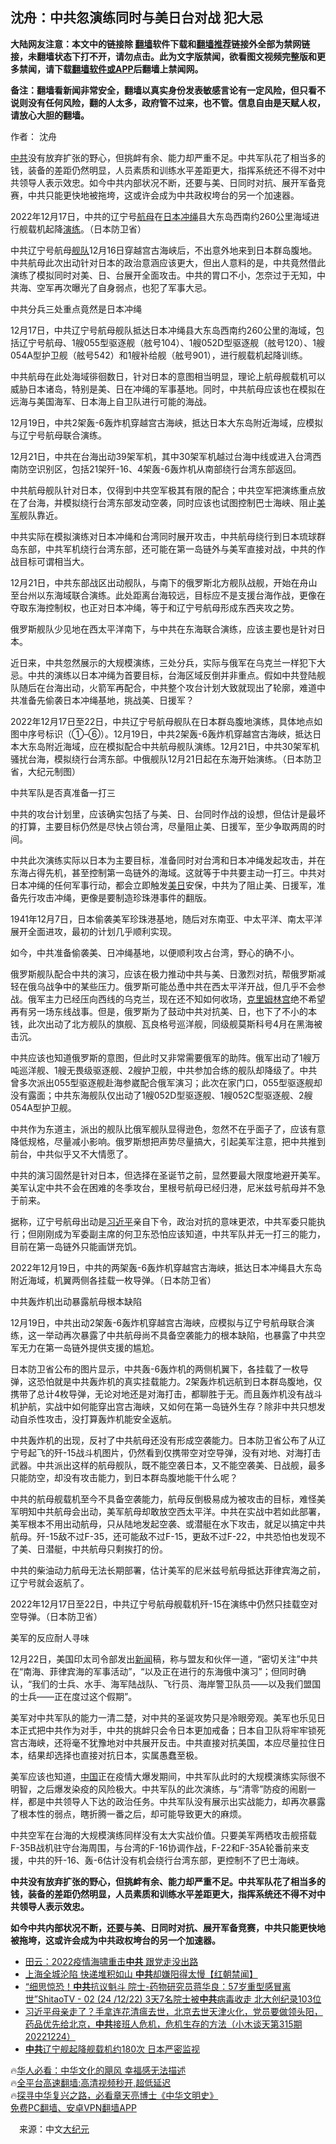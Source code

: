  <!-- 面包屑导航 --> <h2>沈舟：中共忽演练同时与美日台对战 犯大忌</h2> <p class="notice"><b>大陆网友注意：本文中的链接除 <a href="https://github.com/bannedbook/fanqiang" >翻墙</a>软件下载和<a href="https://github.com/killgcd/justmysocks/blob/master/README.md">翻墙推荐</a>链接外全部为禁网链接，未翻墙状态下打不开，请勿点击。此为文字版禁闻，欲看图文视频完整版和更多禁闻，请下载<a href="https://github.com/bannedbook/fanqiang">翻墙软件或APP</a>后翻墙上禁闻网。</p><p>备注：翻墙看新闻非常安全，翻墙以真实身份发表敏感言论有一定风险，但只看不说则没有任何风险，翻的人太多，政府管不过来，也不管。信息自由是天赋人权，请放心大胆的翻墙。</b></p>  <div class="entry"> <p>作者： 沈舟</p> <p id="summary"><a href="https://www.bannedbook.org/bnews/tag/%e4%b8%ad%e5%85%b1/" class="st_tag internal_tag" rel="tag" title="标签 中共 下的日志">中共</a>没有放弃扩张的野心，但挑衅有余、能力却严重不足。中共军队花了相当多的钱，装备的差距仍然明显，人员素质和训练水平差距更大，指挥系统还不得不对中共领导人表示效忠。如今中共内部状况不断，还要与美、日同时对抗、展开军备竞赛，中共只能更快地被拖垮，这或许会成为中共政权垮台的另一个加速器。</p> <p id="conimg">2022年12月17日，中共的辽宁号<a href="https://www.bannedbook.org/bnews/tag/%e8%88%aa%e6%af%8d/" class="st_tag internal_tag" rel="tag" title="标签 航母 下的日志">航母</a>在<a href="https://www.bannedbook.org/bnews/tag/%e6%97%a5%e6%9c%ac/" class="st_tag internal_tag" rel="tag" title="标签 日本 下的日志">日本</a><a href="https://www.bannedbook.org/bnews/tag/%e5%86%b2%e7%bb%b3/" class="st_tag internal_tag" rel="tag" title="标签 冲绳 下的日志">冲绳</a>县大东岛西南约260公里海域进行舰载机起降<a href="https://www.bannedbook.org/bnews/tag/%E6%BC%94%E7%BB%83/" class="st_tag internal_tag" rel="tag" title="标签 演练 下的日志">演练</a>。（日本防卫省）</p> <p>中共辽宁号航母<a href="https://www.bannedbook.org/bnews/tag/%E8%88%B0%E9%98%9F/" class="st_tag internal_tag" rel="tag" title="标签 舰队 下的日志">舰队</a>12月16日穿越宫古海峡后，不出意外地来到日本群岛腹地。中共航母此次出动针对日本的政治意涵应该更大，但出人意料的是，中共竟然借此演练了模拟同时对美、日、台展开全面攻击。中共的胃口不小，怎奈过于无知，中共海、空军再次曝光了自身弱点，也犯了军事大忌。</p> <p>中共分兵三处重点竟然是日本冲绳</p> <p>12月17日，中共辽宁号航母舰队抵达日本冲绳县大东岛西南约260公里的海域，包括辽宁号航母、1艘055型驱逐舰（舷号104）、1艘052D型驱逐舰（舷号120）、1艘054A型护卫舰（舷号542）和1艘补给舰（舷号901），进行舰载机起降训练。</p> <p>中共航母在此处海域徘徊数日，针对日本的意图相当明显，理论上航母舰载机可以威胁日本诸岛，特别是美、日在冲绳的军事基地。同时，中共航母应该也在模拟在远海与美国海军、日本海上自卫队进行可能的海战。</p> <p>12月19日，中共2架轰-6轰炸机穿越宫古海峡，抵达日本大东岛附近海域，应模拟与辽宁号航母联合演练。</p> <p>12月21日，中共在台海出动39架军机，其中30架军机越过台海中线或进入台湾西南防空识别区，包括21架歼-16、4架轰-6轰炸机从南部绕行台湾东部返回。</p> <p>中共航母舰队针对日本，仅得到中共空军极其有限的配合；中共空军把演练重点放在了台海，并模拟绕行台湾东部发动空袭，同时应该也试图控制巴士海峡、阻止<a href="https://www.bannedbook.org/bnews/tag/%e7%be%8e%e5%86%9b/" class="st_tag internal_tag" rel="tag" title="标签 美军 下的日志">美军</a>舰队靠近。</p>  <p>中共实际在模拟演练对日本冲绳和台湾同时展开攻击，中共航母绕行到日本琉球群岛东部，中共军机绕行台湾东部，还可能在第一岛链外与美军直接对战，中共的作战目标可谓相当大。</p> <p>12月21日，中共东部战区出动舰队，与南下的俄罗斯北方舰队战舰，开始在舟山至台州以东海域联合演练。此处距离台海较远，目标应不是支援台海作战，更像在夺取东海控制权，也正对日本冲绳，等于和辽宁号航母形成东西夹攻之势。</p> <p>俄罗斯舰队少见地在西太平洋南下，与中共在东海联合演练，应该主要也是针对日本。</p> <p>近日来，中共忽然展示的大规模演练，三处分兵，实际与俄军在乌克兰一样犯下大忌。中共的演练以日本冲绳为首要目标，台海区域反倒并非重点。假如中共登陆舰队随后在台海出动，火箭军再配合，中共整个攻台计划大致就现出了轮廓，难道中共准备先偷袭日本冲绳基地，挑战美、日援军？</p> <p>2022年12月17日至22日，中共辽宁号航母舰队在日本群岛腹地演练，具体地点如图中序号标识（①–⑥）。12月19日，中共2架轰-6轰炸机穿越宫古海峡，抵达日本大东岛附近海域，应在模拟配合中共航母舰队演练。12月21日，中共30架军机骚扰台海，模拟绕行台湾东部。中俄舰队12月21日起在东海开始演练。（日本防卫省，大纪元制图）</p> <p>中共军队是否真准备一打三</p> <p>中共的攻台计划里，应该确实包括了与美、日、台同时作战的设想，但估计是最坏的打算，主要目标仍然是尽快占领台湾，尽量阻止美、日援军，至少争取两周的时间。</p> <p>中共此次演练实际以日本为主要目标，准备同时对台湾和日本冲绳发起攻击，并在东海占得先机，甚至控制第一岛链外的海域。这就等于中共要主动一打三。中共对日本冲绳的任何军事行动，都会立即触发<a href="https://www.bannedbook.org/bnews/tag/%E7%BE%8E%E6%97%A5/" class="st_tag internal_tag" rel="tag" title="标签 美日 下的日志">美日</a>安保，中共为了阻止美、日援军，准备先行攻击冲绳，更像是要制造珍珠港事件的翻版。</p> <p>1941年12月7日，日本偷袭美军珍珠港基地，随后对东南亚、中太平洋、南太平洋展开全面进攻，最初的计划几乎顺利实现。</p> <p>如今，中共准备偷袭美、日冲绳基地，以便顺利攻占台湾，野心的确不小。</p>  <p>俄罗斯舰队配合中共的演习，应该在极力推动中共与美、日激烈对抗，帮俄罗斯减轻在俄乌战争中的某些压力。俄罗斯可能怂恿中共在西太平洋开战，但几乎不会参战。俄军主力已经压向西线的乌克兰，现在还不知如何收场，<span class='wp_keywordlink'><a href="https://www.bannedbook.org/forum2/topic1172.html" title="克里姆林宫秘史——斯大林情妇的回忆" target="_blank">克里姆林宫</a></span>绝不希望再有另一场东线战事。但是，俄罗斯为了鼓动中共对抗美、日，也下了不小的本钱，此次出动了北方舰队的旗舰、瓦良格号巡洋舰，同级舰莫斯科号4月在黑海被击沉。</p> <p>中共应该也知道俄罗斯的意图，但此时又非常需要俄军的助阵。俄军出动了1艘万吨巡洋舰、1艘无畏级驱逐舰、2艘护卫舰，中共参加合练的舰队却降级了。中共曾多次派出055型驱逐舰赴海参崴配合俄军演习；此次在家门口，055型驱逐舰却没有露面；中共东海舰队仅出动了1艘052D型驱逐舰、1艘052C型驱逐舰、2艘054A型护卫舰。</p> <p>中共作为东道主，派出的舰队比俄军舰队显得逊色，忽然不在乎面子了，应该有意降低规格，尽量减小影响。俄罗斯想把声势尽量搞大，引起美军注意，把中共推到前台，中共似乎又不大情愿了。</p> <p>中共的演习固然是针对日本，但选择在圣诞节之前，显然要最大限度地避开美军。美军认定中共不会在困难的冬季攻台，里根号航母已经归港，尼米兹号航母并不急于前来。</p> <p>据称，辽宁号航母出动是<a href="https://www.bannedbook.org/bnews/tag/%e4%b9%a0%e8%bf%91%e5%b9%b3/" class="st_tag internal_tag" rel="tag" title="标签 习近平 下的日志">习近平</a>亲自下令，政治对抗的意味更浓，中共军委只能执行；但刚刚成为军委副主席的何卫东恐怕应该知道，中共军队并无一打三的能力，目前在第一岛链外只能画饼充饥。</p> <p>2022年12月19日，中共的两架轰-6轰炸机穿越宫古海峡，抵达日本冲绳县大东岛附近海域，机翼两侧各挂载一枚导弹。（日本防卫省）</p> <p>中共轰炸机出动暴露航母根本缺陷</p> <p>12月19日，中共出动2架轰-6轰炸机穿越宫古海峡，应模拟与辽宁号航母联合演练，这一举动再次暴露了中共航母尚不具备空袭能力的根本缺陷，也暴露了中共空军无力在第一岛链外提供支援的尴尬。</p> <p>日本防卫省公布的图片显示，中共轰-6轰炸机的两侧机翼下，各挂载了一枚导弹，这恐怕就是中共轰炸机的真实挂载能力。2架轰炸机远航到日本群岛腹地，仅携带了总计4枚导弹，无论对地还是对海打击，都聊胜于无。而且轰炸机没有战斗机护航，实战中如何能穿出宫古海峡，又如何在第一岛链外生存？除非中共只想发动自杀性攻击，没打算轰炸机能安全返航。</p> <p>中共轰炸机的出现，反衬了中共航母还没有形成空袭能力。日本防卫省公布了从辽宁号起飞的歼-15战斗机图片，仍然看到仅携带空对空导弹，没有对地、对海打击武器。中共派出这样的航母舰队，既不能空袭日本，又不能空袭美、日战舰，最多只能防空，却没有攻击能力，到日本群岛腹地能干什么呢？</p>  <p>中共的航母舰载机至今不具备空袭能力，航母反倒极易成为被攻击的目标，难怪美军明知中共航母会出动，美军航母却敢放空西太平洋。中共在实战中若如此部署，美军根本不用出动航母，只从陆地发起空袭、或潜艇在水下攻击，就足以搞定中共航母。歼-15敌不过F-35，还可能敌不过F-15，更敌不过F-22，中共恐怕也发现不了美、日潜艇，中共航母只剩挨打的份。</p> <p>中共的柴油动力航母无法长期部署，估计美军的尼米兹号航母抵达菲律宾海之前，辽宁号就会返航了。</p> <p>2022年12月17日至22日，中共辽宁号航母舰载机歼-15在演练中仍然只挂载空对空导弹。（日本防卫省）</p> <p>美军的反应耐人寻味</p> <p>12月22日，美国印太司令部发出<span class='wp_keywordlink_affiliate'><a href="https://www.bannedbook.org/" title="新闻">新闻</a></span>稿，称与盟友和伙伴一道，“密切关注”中共在“南海、菲律宾海的军事活动”，“以及正在进行的东海俄中演习”；但同时确认，“我们的士兵、水手、海军陆战队、飞行员、海岸警卫队员——以及我们盟国的士兵——正在度过这个假期”。</p> <p>美军对中共军队的能力一清二楚，对中共的圣诞攻势只是冷眼旁观。美军也乐见日本正式把中共作为对手，中共的挑衅只会令日本更加戒备；日本自卫队将牢牢锁死宫古海峡，还将毫不犹豫地对中共展开反击。中共直接对抗美国，本应尽量拉住日本，结果却选择也直接对抗日本，实属愚蠢至极。</p> <p>美军应该也知道，<span class='wp_keywordlink_affiliate'><a href="https://www.bannedbook.org/" title="中国" target="_blank">中国</a></span>正在疫情大爆发期间，中共军队此时的大规模演练实际很不明智，之后爆发染疫的风险极大。中共军队的此次演练，与“清零”防疫的闹剧一样，都是中共领导人下达的政治任务。中共军队没有展示出实战能力，却再次暴露了根本性的弱点，瞎折腾一番之后，却可能导致更大的麻烦。</p> <p>中共空军在台海的大规模演练同样没有太大实战价值。只要美军两栖攻击舰搭载F-35B战机驻守台海周围，与台湾的F-16协调作战，F-22和F-35A轮番前来支援，中共的歼-16、轰-6估计没有机会绕行台湾东部，更控制不了巴士海峡。</p> <p><strong>中共没有放弃扩张的野心，但挑衅有余、能力却严重不足。中共军队花了相当多的钱，装备的差距仍然明显，人员素质和训练水平差距更大，指挥系统还不得不对中共领导人表示效忠。</strong></p> <p><strong>如今中共内部状况不断，还要与美、日同时对抗、展开军备竞赛，中共只能更快地被拖垮，这或许会成为中共政权垮台的另一个加速器。</strong></p>  <!--<div id="taboola-mid-1"></div>--><ul class='op-related-articles' title='相关阅读'> <li><a href='https://www.bannedbook.org/bnews/comments/20221225/1827791.html' target='_blank'>田云：2022疫情海啸重击<b>中共</b> 跟党走没出路</a></li> <li><a href='https://www.bannedbook.org/bnews/bannedvideo/20221225/1827788.html' target='_blank'>上海全城沦陷 快递堆积如山 <b>中共</b>却嫌阳得太慢【红朝禁闻】</a></li> <li><a href='https://www.bannedbook.org/bnews/sohnews/20221225/1827779.html' target='_blank'>“细思惊恐！<b>中共</b>抗议魁斗 院士-药物研究员蒋华良：57岁重型感冒离世”ShitaoTV - 02 (24 /12/22) 3天7名院士被<b>中共</b>病毒收走 北大创纪录103位</a></li> <li><a href='https://www.bannedbook.org/bnews/sohnews/20221224/1827753.html' target='_blank'>习近平母亲走了？手拿连花清瘟去世，北京去世天津火化，党员要做领头阳，药品优先给北京，<b>中共</b>接班人危机，危机生存的方法（小木谈天第315期 20221224）</a></li> <li><a href='https://www.bannedbook.org/bnews/baitai/20221224/1827732.html' target='_blank'><b>中共</b>辽宁舰起降舰载机约180次 日本严密监视</a></li> </ul> <p class="texttj"> 🔥<a href="https://www.bannedbook.org/bnews/comments/20220220/1694796.html" target="_blank">华人必看：中华文化的飓风 幸福感无法描述</a><br/> 🔥<a href="https://github.com/bannedbook/fanqiang/wiki/V2ray%E6%9C%BA%E5%9C%BA" target="_blank">全平台高速翻墙:高清视频秒开,超低延迟</a><br/> 🔥<a href="https://www.bannedbook.org/bnews/comments/20220808/1768773.html" target="_blank">探寻中华复兴之路，必看章天亮博士《中华文明史》</a><br/> <a href="https://github.com/bannedbook/fanqiang/wiki/%E7%A6%81%E9%97%BB%E7%BD%91%E5%AE%89%E5%8D%93%E7%BF%BB%E5%A2%99%E6%96%B0%E9%97%BBAPP" target="_blank">免费PC翻墙、安卓VPN翻墙APP</a><br/> </p><p class="src-info">　来源：中文<span class='wp_keywordlink_affiliate'><a href="http://www.epochtimes.com/" title="大纪元" target="_blank">大纪元</a></span> </p><a name='sharetosocial'></a> <div style="margin-bottom:5px;padding-bottom:5px;clear:both"> <div id="archive-pix-1" class="banner-ads"> <!-- AuctionX Display platform tag START --> <div id="27602x728x90x621x_ADSLOT1" clicktrack="%%CLICK_URL_ESC%%"></div>  <!-- AuctionX Display platform tag END --> </div> <div id="archive-pix-2" class="banner-ads"> <!-- AuctionX Display platform tag START --> <div id="27556x300x250x621x_ADSLOT1" clicktrack="%%CLICK_URL_ESC%%" style="margin:0 auto;text-align:center"></div>  <!-- AuctionX Display platform tag END --> </div> </div>  <div id="archive-pix-1" class="banner-ads"> <!-- AuctionX Display platform tag START --> <div id="27603x728x90x621x_ADSLOT1" clicktrack="%%CLICK_URL_ESC%%"></div>  <!-- AuctionX Display platform tag END --> </div> </div><!--END ENTRY--> 